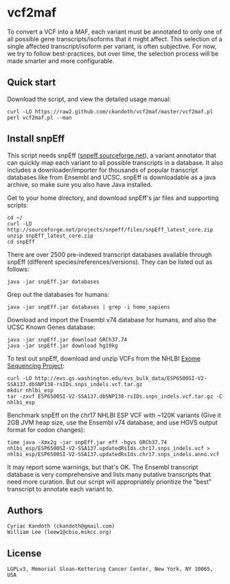 vcf2maf
=======

To convert a VCF into a MAF, each variant must be annotated to only one of all possible gene transcripts/isoforms that it might affect. This selection of a single affected transcript/isoform per variant, is often subjective. For now, we try to follow best-practices, but over time, the selection process will be made smarter and more configurable.

Quick start
-----------

Download the script, and view the detailed usage manual:

    curl -LO https://raw2.github.com/ckandoth/vcf2maf/master/vcf2maf.pl
    perl vcf2maf.pl --man

Install snpEff
--------------

This script needs snpEff ([snpeff.sourceforge.net](http://snpeff.sourceforge.net/)), a variant annotator that can quickly map each variant to all possible transcripts in a database. It also includes a downloader/importer for thousands of popular transcript databases like from Ensembl and UCSC. snpEff is downloadable as a java archive, so make sure you also have Java installed.

Get to your home directory, and download snpEff's jar files and supporting scripts:

    cd ~/
    curl -LO http://sourceforge.net/projects/snpeff/files/snpEff_latest_core.zip
    unzip snpEff_latest_core.zip
    cd snpEff

There are over 2500 pre-indexed transcript databases available through snpEff (different species/references/versions). They can be listed out as follows:

    java -jar snpEff.jar databases

Grep out the databases for humans:

    java -jar snpEff.jar databases | grep -i homo_sapiens

Download and import the Ensembl v74 database for humans, and also the UCSC Known Genes database:

    java -jar snpEff.jar download GRCh37.74
    java -jar snpEff.jar download hg19kg

To test out snpEff, download and unzip VCFs from the NHLBI [Exome Sequencing Project](http://evs.gs.washington.edu/EVS/):

    curl -LO http://evs.gs.washington.edu/evs_bulk_data/ESP6500SI-V2-SSA137.dbSNP138-rsIDs.snps_indels.vcf.tar.gz
    mkdir nhlbi_esp
    tar -zxvf ESP6500SI-V2-SSA137.dbSNP138-rsIDs.snps_indels.vcf.tar.gz -C nhlbi_esp

Benchmark snpEff on the chr17 NHLBI ESP VCF with ~120K variants (Give it 2GB JVM heap size, use the Ensembl v74 database, and use HGVS output format for codon changes):

    time java -Xmx2g -jar snpEff.jar eff -hgvs GRCh37.74 nhlbi_esp/ESP6500SI-V2-SSA137.updatedRsIds.chr17.snps_indels.vcf > nhlbi_esp/ESP6500SI-V2-SSA137.updatedRsIds.chr17.snps_indels.anno.vcf

It may report some warnings, but that's OK. The Ensembl transcript database is very comprehensive and lists many putative transcripts that need more curation. But our script will appropriately prioritize the "best" transcript to annotate each variant to.

Authors
-------

    Cyriac Kandoth (ckandoth@gmail.com)
    William Lee (leew1@cbio.mskcc.org)

License
-------

    LGPLv3, Memorial Sloan-Kettering Cancer Center, New York, NY 10065, USA
